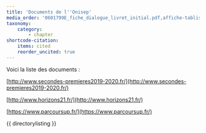 ```yaml
---
title: 'Documents de l''Onisep'
media_order: '0601799E_fiche_dialogue_livret_initial.pdf,affiche-tablissements-coronavirus-51407.pdf,Après+la+3e+Segpa-2020.pdf,Après+le+bac+pro+2020_.pdf,Après+le+CAP+-+rentrée+2019.pdf,Bac+2-2020.pdf,Document+intégral+DUT,+édition+2016.pdf,EntrerdansleSup-région.2020_entier_compressed.pdf,fi_apresbacSansLeBac_WEB20.pdf,fiapresbacES_WEB20.pdf,fiapresbacL_WEB20.pdf,fiapresbacPRO_WEB20.pdf,fiapresbacS_WEB20.pdf,fiapresbacST2S_WEB20.pdf,fiapresbacSTAV_WEB20.pdf,fiapresbacSTD2A_WEB20.pdf,fiapresbacSTHR_WEB20.pdf,fiapresbacSTI2D_WEB20.pdf,fiapresbacSTL_WEB20.pdf,fiapresbacSTMG_WEB20.pdf,fiapresbacTMD_WEB20.pdf,Fichier+complet+bacs+pro+2015.pdf,Fichier+intégral+CAP+CAPA+éd.2013.pdf,Formations+après+le+CAP+-+Rentrée+2017.pdf,GUIDE_2DE_RENTREE_2019.pdf,guide3e_web_compressed.pdf,Schema_etudes_superieures_janv_2020.pdf,Schema-des-etudes-apres-la-3e.pdf'
taxonomy:
    category:
        - chapter
shortcode-citation:
    items: cited
    reorder_uncited: true
---
```


Voici la liste des documents : 

[http://www.secondes-premieres2019-2020.fr/](http://www.secondes-premieres2019-2020.fr/)

[http://www.horizons21.fr/](http://www.horizons21.fr/)

[https://www.parcoursup.fr/](https://www.parcoursup.fr/)

{{ directorylisting }}